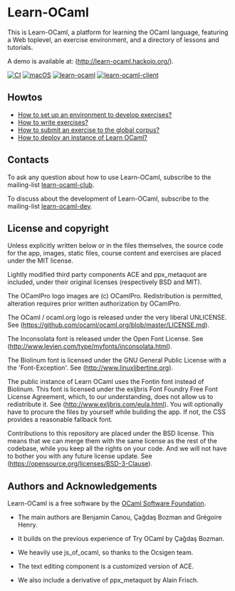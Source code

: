 Learn-OCaml
===========

This is Learn-OCaml, a platform for learning the OCaml language,
featuring a Web toplevel, an exercise environment, and a directory of
lessons and tutorials.

A demo is available at: (http://learn-ocaml.hackojo.org/).

[![CI](https://github.com/ocaml-sf/learn-ocaml/workflows/CI/badge.svg?branch=master)](https://github.com/ocaml-sf/learn-ocaml/actions?query=workflow%3ACI)
[![macOS](https://github.com/ocaml-sf/learn-ocaml/workflows/macOS/badge.svg?branch=master)](https://github.com/ocaml-sf/learn-ocaml/actions?query=workflow%3AmacOS)
[![learn-ocaml](https://img.shields.io/badge/docker-ocamlsf%2Flearn--ocaml-blue.svg)](https://hub.docker.com/r/ocamlsf/learn-ocaml "Docker image of learn-ocaml")
[![learn-ocaml-client](https://img.shields.io/badge/docker-ocamlsf%2Flearn--ocaml--client-blue.svg)](https://hub.docker.com/r/ocamlsf/learn-ocaml-client "Docker image of learn-ocaml-client")

Howtos
------

* [How to set up an environment to develop exercises?](https://github.com/ocaml-sf/learn-ocaml/blob/master/docs/howto-setup-exercise-development-environment.md)
* [How to write exercises?](https://github.com/ocaml-sf/learn-ocaml/blob/master/docs/howto-write-exercises.md)
* [How to submit an exercise to the global corpus?](https://github.com/ocaml-sf/learn-ocaml/blob/master/docs/howto-submit-an-exercise.md)
* [How to deploy an instance of Learn OCaml?](https://github.com/ocaml-sf/learn-ocaml/blob/master/docs/howto-deploy-a-learn-ocaml-instance.md)

Contacts
--------

To ask any question about how to use Learn-OCaml, subscribe to
the mailing-list [learn-ocaml-club](https://sympa.inria.fr/sympa/subscribe/learn-ocaml-club).

To discuss about the development of Learn-OCaml, subscribe to
the mailing-list [learn-ocaml-dev](https://sympa.inria.fr/sympa/subscribe/learn-ocaml-dev).

License and copyright
---------------------

Unless explicitly written below or in the files themselves, the source
code for the app, images, static files, course content and exercises
are placed under the MIT license.

Lightly modified third party components ACE and ppx_metaquot are
included, under their original licenses (respectively BSD and MIT).

The OCamlPro logo images are (c) OCamlPro. Redistribution is
permitted, alteration requires prior written authorization by
OCamlPro.

The OCaml / ocaml.org logo is released under the very liberal UNLICENSE.
See (https://github.com/ocaml/ocaml.org/blob/master/LICENSE.md).

The Inconsolata font is released under the Open Font License.
See (http://www.levien.com/type/myfonts/inconsolata.html).

The Biolinum font is licensed under the GNU General Public License with
a the 'Font-Exception'.
See (http://www.linuxlibertine.org).

The public instance of Learn OCaml uses the Fontin font instead of
Biolinum. This font is licensed under the exljbris Font Foundry Free
Font License Agreement, which, to our understanding, does not allow us
to redistribute it. See (http://www.exljbris.com/eula.html). You will
optionally have to procure the files by yourself while building the
app. If not, the CSS provides a reasonable fallback font.

Contributions to this repository are placed under the BSD
license. This means that we can merge them with the same license as
the rest of the codebase, while you keep all the rights on your code.
And we will not have to bother you with any future license update.
See (https://opensource.org/licenses/BSD-3-Clause).

Authors and Acknowledgements
----------------------------

Learn-OCaml is a free software by the [OCaml Software Foundation](https://ocaml-sf.org).

 * The main authors are Benjamin Canou, Çağdaş Bozman and Grégoire Henry.

 * It builds on the previous experience of Try OCaml by Çağdaş Bozman.

 * We heavily use js_of_ocaml, so thanks to the Ocsigen team.

 * The text editing component is a customized version of ACE.

 * We also include a derivative of ppx_metaquot by Alain Frisch.
